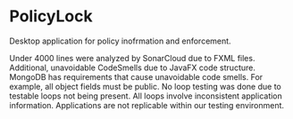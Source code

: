 # PolicyLock
Desktop application for policy inofrmation and enforcement.

Under 4000 lines were analyzed by SonarCloud due to FXML files.
Additional, unavoidable CodeSmells due to JavaFX code structure.
MongoDB has requirements that cause unavoidable code smells.
  For example, all object fields must be public.
No loop testing was done due to testable loops not being present.
  All loops involve inconsistent application information.
  Applications are not replicable within our testing environment.

